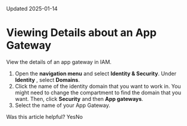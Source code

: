 Updated 2025-01-14
# Viewing Details about an App Gateway
View the details of an app gateway in IAM.
  1. Open the **navigation menu** and select **Identity & Security**. Under **Identity** , select **Domains**.
  2. Click the name of the identity domain that you want to work in. You might need to change the compartment to find the domain that you want. Then, click **Security** and then **App gateways**.
  3. Select the name of your App Gateway.


Was this article helpful?
YesNo

